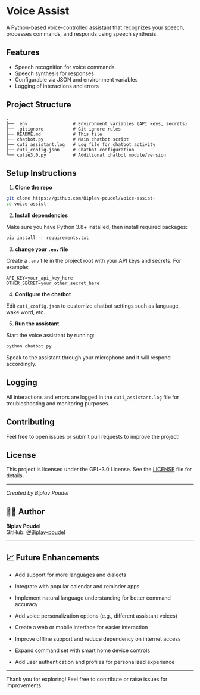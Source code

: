 # Voice Assist

A Python-based voice-controlled assistant that recognizes your speech, processes commands, and responds using speech synthesis.

## Features

- Speech recognition for voice commands
- Speech synthesis for responses
- Configurable via JSON and environment variables
- Logging of interactions and errors

## Project Structure

```
.
├── .env                 # Environment variables (API keys, secrets)
├── .gitignore           # Git ignore rules
├── README.md            # This file
├── chatbot.py           # Main chatbot script
├── cuti_assistant.log   # Log file for chatbot activity
├── cuti_config.json     # Chatbot configuration
└── cutie3.0.py          # Additional chatbot module/version
```

## Setup Instructions

1. **Clone the repo**

```bash
git clone https://github.com/Biplav-poudel/voice-assist-
cd voice-assist-
```

2. **Install dependencies**

Make sure you have Python 3.8+ installed, then install required packages:

```bash
pip install -r requirements.txt
```

3. **change  your `.env` file**

Create a `.env` file in the project root with your API keys and secrets. For example:

```env
API_KEY=your_api_key_here
OTHER_SECRET=your_other_secret_here
```

4. **Configure the chatbot**

Edit `cuti_config.json` to customize chatbot settings such as language, wake word, etc.

5. **Run the assistant**

Start the voice assistant by running:

```bash
python chatbot.py
```

Speak to the assistant through your microphone and it will respond accordingly.

## Logging

All interactions and errors are logged in the `cuti_assistant.log` file for troubleshooting and monitoring purposes.

## Contributing

Feel free to open issues or submit pull requests to improve the project!

## License

This project is licensed under the GPL-3.0 License. See the [LICENSE](LICENSE) file for details.

---
*Created by Biplav Poudel*

## 🧑‍💻 Author

**Biplav Poudel**  
GitHub: [@Biplav-poudel](https://github.com/Biplav-poudel)

---

## 📈 Future Enhancements

- Add support for more languages and dialects

- Integrate with popular calendar and reminder apps

- Implement natural language understanding for better command accuracy

- Add voice personalization options (e.g., different assistant voices)

- Create a web or mobile interface for easier interaction

- Improve offline support and reduce dependency on internet access

- Expand command set with smart home device controls

- Add user authentication and profiles for personalized experience 

---

Thank you for exploring! Feel free to contribute or raise issues for improvements.

